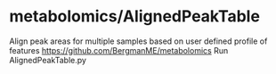 # metabolomics/AlignedPeakTable
Align peak areas for multiple samples based on user defined profile of features
https://github.com/BergmanME/metabolomics
Run AlignedPeakTable.py
